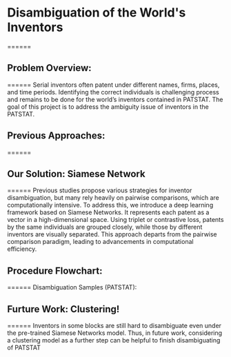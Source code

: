 # Disambiguation of the World's Inventors
======
## Problem Overview:
======
Serial inventors often patent under different names, firms, places, and time periods. Identifying the correct individuals is challenging process and remains to be done for the world’s inventors contained in PATSTAT. The goal of this project is to address the ambiguity issue of inventors in the PATSTAT.

## Previous Approaches:
======

## Our Solution: Siamese Network
======
Previous studies propose various strategies for inventor disambiguation, but many rely heavily on pairwise comparisons, which are computationally intensive. To address this, we introduce a deep learning framework based on Siamese Networks. It represents each patent as a vector in a high-dimensional space. Using triplet or contrastive loss, patents by the same individuals are grouped closely, while those by different inventors are visually separated. This approach departs from the pairwise comparison paradigm, leading to advancements in computational efficiency.

## Procedure Flowchart:
======
Disambiguation Samples (PATSTAT):

## Furture Work: Clustering!
======
Inventors in some blocks are still hard to disambiguate even under the pre-trained Siamese Networks model. Thus, in future work, considering a clustering model as a further step can be helpful to finish disambiguating of PATSTAT



